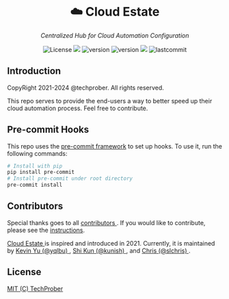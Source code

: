 <h1 align="center">☁️ Cloud Estate</h1>
<p align="center">
    <em>Centralized Hub for Cloud Automation Configuration</em>
</p>

<p align="center">
    <img src="https://custom-icon-badges.herokuapp.com/github/license/TechProber/cloud-estate?logo=law&color=orange" alt="License"/>
    <img src="https://hits.seeyoufarm.com/api/count/incr/badge.svg?url=https%3A%2F%2Fgithub.com%2FTechProber%2Fcloud-estate&count_bg=%235322B2&title_bg=%23555555&icon=&icon_color=%23E7E7E7&title=hits&edge_flat=false"/>
    <img src="https://custom-icon-badges.herokuapp.com/github/v/release/kubernetes/kubernetes?logo=kubernetes&logoColor=white&color=navy" alt="version">
    <img src="https://custom-icon-badges.herokuapp.com/github/v/release/docker/docker?logo=docker&logoColor=white&color=blue" alt="version">
    <img src="https://custom-icon-badges.herokuapp.com/github/issues-pr-closed/TechProber/cloud-estate?color=purple&logo=git-pull-request&logoColor=white"/>
    <img src="https://custom-icon-badges.herokuapp.com/github/last-commit/TechProber/cloud-estate?logo=history&logoColor=white" alt="lastcommit"/>
</p>

## Introduction

CopyRight 2021-2024 @techprober. All rights reserved.

This repo serves to provide the end-users a way to better speed up their cloud automation process. Feel free to contribute.

## Pre-commit Hooks

This repo uses the [pre-commit framework](https://github.com/pre-commit/pre-commit-hooks) to set up hooks. To use it, run the following commands:

```bash
# Install with pip
pip install pre-commit
# Install pre-commit under root directory
pre-commit install
```

## Contributors

Special thanks goes to all [ contributors ](https://github.com/TechProber/cloud-estate/graphs/contributors). If you would like to contribute, please see the [instructions](https://github.com/TechProber/cloud-estate/blob/master/docs/contribute.md).

[ Cloud Estate ](https://github.com/TechProber/cloud-estate) is inspired and introduced in 2021. Currently, it is maintained by [ Kevin Yu (@yqlbu) ](https://github.com/yqlbu), [ Shi Kun (@kunish) ](https://github.com/kunish), and [ Chris (@slchris) ](https://github.com/slchris).

## License

[MIT (C) TechProber](https://github.com/yqlbu/TechProber/cloud-estate/blob/master/LICENSE)
